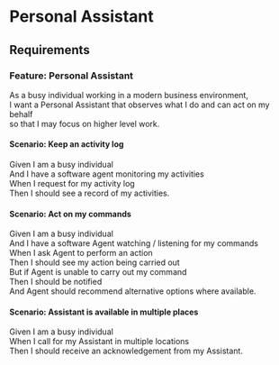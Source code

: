 # Personal Assistant

## Requirements

### Feature: Personal Assistant
As a busy individual working in a modern business environment,  
I want a Personal Assistant that observes what I do and can act on my behalf  
so that I may focus on higher level work.

#### Scenario: Keep an activity log
Given I am a busy individual  
And I have a software agent monitoring my activities  
When I request for my activity log  
Then I should see a record of my activities.

#### Scenario: Act on my commands
Given I am a busy individual  
And I have a software Agent watching / listening for my commands  
When I ask Agent to perform an action  
Then I should see my action being carried out  
But if Agent is unable to carry out my command  
Then I should be notified  
And Agent should recommend alternative options where available.

#### Scenario: Assistant is available in multiple places
Given I am a busy individual  
When I call for my Assistant in multiple locations  
Then I should receive an acknowledgement from my Assistant.



